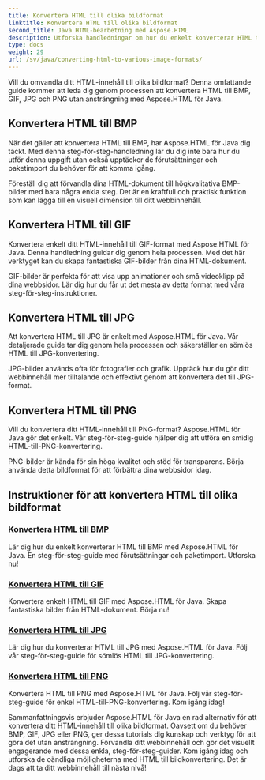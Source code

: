 ```yaml
---
title: Konvertera HTML till olika bildformat
linktitle: Konvertera HTML till olika bildformat
second_title: Java HTML-bearbetning med Aspose.HTML
description: Utforska handledningar om hur du enkelt konverterar HTML till BMP, GIF, JPG och PNG med Aspose.HTML för Java. Skapa fantastiska bilder från HTML-dokument.
type: docs
weight: 29
url: /sv/java/converting-html-to-various-image-formats/
---
```


Vill du omvandla ditt HTML-innehåll till olika bildformat? Denna omfattande guide kommer att leda dig genom processen att konvertera HTML till BMP, GIF, JPG och PNG utan ansträngning med Aspose.HTML för Java. 

## Konvertera HTML till BMP

När det gäller att konvertera HTML till BMP, har Aspose.HTML för Java dig täckt. Med denna steg-för-steg-handledning lär du dig inte bara hur du utför denna uppgift utan också upptäcker de förutsättningar och paketimport du behöver för att komma igång.

Föreställ dig att förvandla dina HTML-dokument till högkvalitativa BMP-bilder med bara några enkla steg. Det är en kraftfull och praktisk funktion som kan lägga till en visuell dimension till ditt webbinnehåll.

## Konvertera HTML till GIF

Konvertera enkelt ditt HTML-innehåll till GIF-format med Aspose.HTML för Java. Denna handledning guidar dig genom hela processen. Med det här verktyget kan du skapa fantastiska GIF-bilder från dina HTML-dokument.

GIF-bilder är perfekta för att visa upp animationer och små videoklipp på dina webbsidor. Lär dig hur du får ut det mesta av detta format med våra steg-för-steg-instruktioner.

## Konvertera HTML till JPG

Att konvertera HTML till JPG är enkelt med Aspose.HTML för Java. Vår detaljerade guide tar dig genom hela processen och säkerställer en sömlös HTML till JPG-konvertering.

JPG-bilder används ofta för fotografier och grafik. Upptäck hur du gör ditt webbinnehåll mer tilltalande och effektivt genom att konvertera det till JPG-format.

## Konvertera HTML till PNG

Vill du konvertera ditt HTML-innehåll till PNG-format? Aspose.HTML för Java gör det enkelt. Vår steg-för-steg-guide hjälper dig att utföra en smidig HTML-till-PNG-konvertering.

PNG-bilder är kända för sin höga kvalitet och stöd för transparens. Börja använda detta bildformat för att förbättra dina webbsidor idag.

## Instruktioner för att konvertera HTML till olika bildformat
### [Konvertera HTML till BMP](./convert-html-to-bmp/)
Lär dig hur du enkelt konverterar HTML till BMP med Aspose.HTML för Java. En steg-för-steg-guide med förutsättningar och paketimport. Utforska nu!
### [Konvertera HTML till GIF](./convert-html-to-gif/)
Konvertera enkelt HTML till GIF med Aspose.HTML för Java. Skapa fantastiska bilder från HTML-dokument. Börja nu!
### [Konvertera HTML till JPG](./convert-html-to-jpg/)
Lär dig hur du konverterar HTML till JPG med Aspose.HTML för Java. Följ vår steg-för-steg-guide för sömlös HTML till JPG-konvertering.
### [Konvertera HTML till PNG](./convert-html-to-png/)
Konvertera HTML till PNG med Aspose.HTML för Java. Följ vår steg-för-steg-guide för enkel HTML-till-PNG-konvertering. Kom igång idag!

Sammanfattningsvis erbjuder Aspose.HTML för Java en rad alternativ för att konvertera ditt HTML-innehåll till olika bildformat. Oavsett om du behöver BMP, GIF, JPG eller PNG, ger dessa tutorials dig kunskap och verktyg för att göra det utan ansträngning. Förvandla ditt webbinnehåll och gör det visuellt engagerande med dessa enkla, steg-för-steg-guider. Kom igång idag och utforska de oändliga möjligheterna med HTML till bildkonvertering. Det är dags att ta ditt webbinnehåll till nästa nivå!
